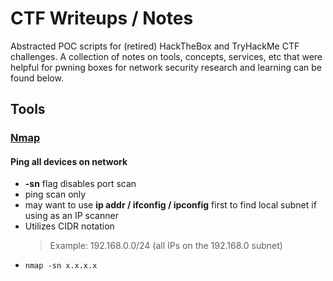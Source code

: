 CTF Writeups / Notes
======================================

Abstracted POC scripts for (retired) HackTheBox and TryHackMe CTF challenges. A collection of notes on tools, concepts, services, etc that were helpful for pwning boxes for network security research and learning can be found below.

Tools
-----

### [Nmap](https://nmap.org/)



#### Ping all devices on network

* <strong>-sn</strong> flag disables port scan
* ping scan only
* may want to use <strong>ip addr / ifconfig / ipconfig</strong> first to find local subnet if using as an IP scanner
* Utilizes CIDR notation
    > Example: 192.168.0.0/24 (all IPs on the 192.168.0 subnet)
* <code>nmap -sn x.x.x.x</code>
